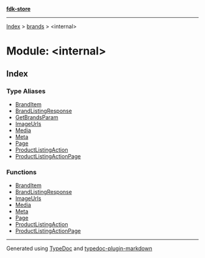 [**fdk-store**](../../README.md)
***

[Index](../../API.md) > [brands](../README.md) > \<internal\>

# Module: \<internal\>

## Index

### Type Aliases

- [BrandItem](type-aliases/type-alias.BrandItem.md)
- [BrandListingResponse](type-aliases/type-alias.BrandListingResponse.md)
- [GetBrandsParam](type-aliases/type-alias.GetBrandsParam.md)
- [ImageUrls](type-aliases/type-alias.ImageUrls.md)
- [Media](type-aliases/type-alias.Media.md)
- [Meta](type-aliases/type-alias.Meta.md)
- [Page](type-aliases/type-alias.Page.md)
- [ProductListingAction](type-aliases/type-alias.ProductListingAction.md)
- [ProductListingActionPage](type-aliases/type-alias.ProductListingActionPage.md)

### Functions

- [BrandItem](functions/function.BrandItem-1.md)
- [BrandListingResponse](functions/function.BrandListingResponse-1.md)
- [ImageUrls](functions/function.ImageUrls-1.md)
- [Media](functions/function.Media-1.md)
- [Meta](functions/function.Meta-1.md)
- [Page](functions/function.Page-1.md)
- [ProductListingAction](functions/function.ProductListingAction-1.md)
- [ProductListingActionPage](functions/function.ProductListingActionPage-1.md)

***
Generated using [TypeDoc](https://typedoc.org/) and [typedoc-plugin-markdown](https://www.npmjs.com/package/typedoc-plugin-markdown)
